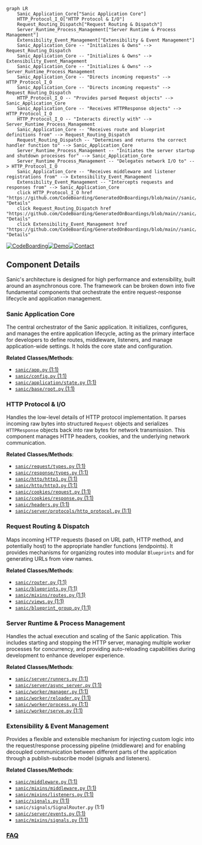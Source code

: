 ```mermaid
graph LR
    Sanic_Application_Core["Sanic Application Core"]
    HTTP_Protocol_I_O["HTTP Protocol & I/O"]
    Request_Routing_Dispatch["Request Routing & Dispatch"]
    Server_Runtime_Process_Management["Server Runtime & Process Management"]
    Extensibility_Event_Management["Extensibility & Event Management"]
    Sanic_Application_Core -- "Initializes & Owns" --> Request_Routing_Dispatch
    Sanic_Application_Core -- "Initializes & Owns" --> Extensibility_Event_Management
    Sanic_Application_Core -- "Initializes & Owns" --> Server_Runtime_Process_Management
    Sanic_Application_Core -- "Directs incoming requests" --> HTTP_Protocol_I_O
    Sanic_Application_Core -- "Directs incoming requests" --> Request_Routing_Dispatch
    HTTP_Protocol_I_O -- "Provides parsed Request objects" --> Sanic_Application_Core
    Sanic_Application_Core -- "Receives HTTPResponse objects" --> HTTP_Protocol_I_O
    HTTP_Protocol_I_O -- "Interacts directly with" --> Server_Runtime_Process_Management
    Sanic_Application_Core -- "Receives route and blueprint definitions from" --> Request_Routing_Dispatch
    Request_Routing_Dispatch -- "Determines and returns the correct handler function to" --> Sanic_Application_Core
    Server_Runtime_Process_Management -- "Initiates the server startup and shutdown processes for" --> Sanic_Application_Core
    Server_Runtime_Process_Management -- "Delegates network I/O to" --> HTTP_Protocol_I_O
    Sanic_Application_Core -- "Receives middleware and listener registrations from" --> Extensibility_Event_Management
    Extensibility_Event_Management -- "Intercepts requests and responses from" --> Sanic_Application_Core
    click HTTP_Protocol_I_O href "https://github.com/CodeBoarding/GeneratedOnBoardings/blob/main//sanic/HTTP_Protocol_I_O.md" "Details"
    click Request_Routing_Dispatch href "https://github.com/CodeBoarding/GeneratedOnBoardings/blob/main//sanic/Request_Routing_Dispatch.md" "Details"
    click Extensibility_Event_Management href "https://github.com/CodeBoarding/GeneratedOnBoardings/blob/main//sanic/Extensibility_Event_Management.md" "Details"
```
[![CodeBoarding](https://img.shields.io/badge/Generated%20by-CodeBoarding-9cf?style=flat-square)](https://github.com/CodeBoarding/GeneratedOnBoardings)[![Demo](https://img.shields.io/badge/Try%20our-Demo-blue?style=flat-square)](https://www.codeboarding.org/demo)[![Contact](https://img.shields.io/badge/Contact%20us%20-%20contact@codeboarding.org-lightgrey?style=flat-square)](mailto:contact@codeboarding.org)

## Component Details

Sanic's architecture is designed for high performance and extensibility, built around an asynchronous core. The framework can be broken down into five fundamental components that orchestrate the entire request-response lifecycle and application management.

### Sanic Application Core
The central orchestrator of the Sanic application. It initializes, configures, and manages the entire application lifecycle, acting as the primary interface for developers to define routes, middleware, listeners, and manage application-wide settings. It holds the core state and configuration.


**Related Classes/Methods**:

- <a href="https://github.com/sanic-org/sanic/blob/master/sanic/app.py#L1-L1" target="_blank" rel="noopener noreferrer">`sanic/app.py` (1:1)</a>
- <a href="https://github.com/sanic-org/sanic/blob/master/sanic/config.py#L1-L1" target="_blank" rel="noopener noreferrer">`sanic/config.py` (1:1)</a>
- <a href="https://github.com/sanic-org/sanic/blob/master/sanic/application/state.py#L1-L1" target="_blank" rel="noopener noreferrer">`sanic/application/state.py` (1:1)</a>
- <a href="https://github.com/sanic-org/sanic/blob/master/sanic/base/root.py#L1-L1" target="_blank" rel="noopener noreferrer">`sanic/base/root.py` (1:1)</a>


### HTTP Protocol & I/O
Handles the low-level details of HTTP protocol implementation. It parses incoming raw bytes into structured `Request` objects and serializes `HTTPResponse` objects back into raw bytes for network transmission. This component manages HTTP headers, cookies, and the underlying network communication.


**Related Classes/Methods**:

- <a href="https://github.com/sanic-org/sanic/blob/master/sanic/request/types.py#L1-L1" target="_blank" rel="noopener noreferrer">`sanic/request/types.py` (1:1)</a>
- <a href="https://github.com/sanic-org/sanic/blob/master/sanic/response/types.py#L1-L1" target="_blank" rel="noopener noreferrer">`sanic/response/types.py` (1:1)</a>
- <a href="https://github.com/sanic-org/sanic/blob/master/sanic/http/http1.py#L1-L1" target="_blank" rel="noopener noreferrer">`sanic/http/http1.py` (1:1)</a>
- <a href="https://github.com/sanic-org/sanic/blob/master/sanic/http/http3.py#L1-L1" target="_blank" rel="noopener noreferrer">`sanic/http/http3.py` (1:1)</a>
- <a href="https://github.com/sanic-org/sanic/blob/master/sanic/cookies/request.py#L1-L1" target="_blank" rel="noopener noreferrer">`sanic/cookies/request.py` (1:1)</a>
- <a href="https://github.com/sanic-org/sanic/blob/master/sanic/cookies/response.py#L1-L1" target="_blank" rel="noopener noreferrer">`sanic/cookies/response.py` (1:1)</a>
- <a href="https://github.com/sanic-org/sanic/blob/master/sanic/headers.py#L1-L1" target="_blank" rel="noopener noreferrer">`sanic/headers.py` (1:1)</a>
- <a href="https://github.com/sanic-org/sanic/blob/master/sanic/server/protocols/http_protocol.py#L1-L1" target="_blank" rel="noopener noreferrer">`sanic/server/protocols/http_protocol.py` (1:1)</a>


### Request Routing & Dispatch
Maps incoming HTTP requests (based on URL path, HTTP method, and potentially host) to the appropriate handler functions (endpoints). It provides mechanisms for organizing routes into modular `Blueprints` and for generating URLs from view names.


**Related Classes/Methods**:

- <a href="https://github.com/sanic-org/sanic/blob/master/sanic/router.py#L1-L1" target="_blank" rel="noopener noreferrer">`sanic/router.py` (1:1)</a>
- <a href="https://github.com/sanic-org/sanic/blob/master/sanic/blueprints.py#L1-L1" target="_blank" rel="noopener noreferrer">`sanic/blueprints.py` (1:1)</a>
- <a href="https://github.com/sanic-org/sanic/blob/master/sanic/mixins/routes.py#L1-L1" target="_blank" rel="noopener noreferrer">`sanic/mixins/routes.py` (1:1)</a>
- <a href="https://github.com/sanic-org/sanic/blob/master/sanic/views.py#L1-L1" target="_blank" rel="noopener noreferrer">`sanic/views.py` (1:1)</a>
- <a href="https://github.com/sanic-org/sanic/blob/master/sanic/blueprint_group.py#L1-L1" target="_blank" rel="noopener noreferrer">`sanic/blueprint_group.py` (1:1)</a>


### Server Runtime & Process Management
Handles the actual execution and scaling of the Sanic application. This includes starting and stopping the HTTP server, managing multiple worker processes for concurrency, and providing auto-reloading capabilities during development to enhance developer experience.


**Related Classes/Methods**:

- <a href="https://github.com/sanic-org/sanic/blob/master/sanic/server/runners.py#L1-L1" target="_blank" rel="noopener noreferrer">`sanic/server/runners.py` (1:1)</a>
- <a href="https://github.com/sanic-org/sanic/blob/master/sanic/server/async_server.py#L1-L1" target="_blank" rel="noopener noreferrer">`sanic/server/async_server.py` (1:1)</a>
- <a href="https://github.com/sanic-org/sanic/blob/master/sanic/worker/manager.py#L1-L1" target="_blank" rel="noopener noreferrer">`sanic/worker/manager.py` (1:1)</a>
- <a href="https://github.com/sanic-org/sanic/blob/master/sanic/worker/reloader.py#L1-L1" target="_blank" rel="noopener noreferrer">`sanic/worker/reloader.py` (1:1)</a>
- <a href="https://github.com/sanic-org/sanic/blob/master/sanic/worker/process.py#L1-L1" target="_blank" rel="noopener noreferrer">`sanic/worker/process.py` (1:1)</a>
- <a href="https://github.com/sanic-org/sanic/blob/master/sanic/worker/serve.py#L1-L1" target="_blank" rel="noopener noreferrer">`sanic/worker/serve.py` (1:1)</a>


### Extensibility & Event Management
Provides a flexible and extensible mechanism for injecting custom logic into the request/response processing pipeline (middleware) and for enabling decoupled communication between different parts of the application through a publish-subscribe model (signals and listeners).


**Related Classes/Methods**:

- <a href="https://github.com/sanic-org/sanic/blob/master/sanic/middleware.py#L1-L1" target="_blank" rel="noopener noreferrer">`sanic/middleware.py` (1:1)</a>
- <a href="https://github.com/sanic-org/sanic/blob/master/sanic/mixins/middleware.py#L1-L1" target="_blank" rel="noopener noreferrer">`sanic/mixins/middleware.py` (1:1)</a>
- <a href="https://github.com/sanic-org/sanic/blob/master/sanic/mixins/listeners.py#L1-L1" target="_blank" rel="noopener noreferrer">`sanic/mixins/listeners.py` (1:1)</a>
- <a href="https://github.com/sanic-org/sanic/blob/master/sanic/signals.py#L1-L1" target="_blank" rel="noopener noreferrer">`sanic/signals.py` (1:1)</a>
- `sanic/signals/SignalRouter.py` (1:1)
- <a href="https://github.com/sanic-org/sanic/blob/master/sanic/server/events.py#L1-L1" target="_blank" rel="noopener noreferrer">`sanic/server/events.py` (1:1)</a>
- <a href="https://github.com/sanic-org/sanic/blob/master/sanic/mixins/signals.py#L1-L1" target="_blank" rel="noopener noreferrer">`sanic/mixins/signals.py` (1:1)</a>




### [FAQ](https://github.com/CodeBoarding/GeneratedOnBoardings/tree/main?tab=readme-ov-file#faq)